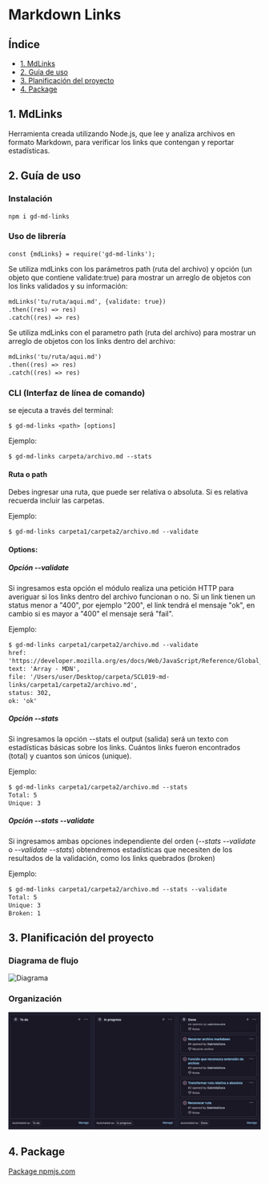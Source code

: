 # Markdown Links

## Índice
* [1. MdLinks](#1-MdLinks)
* [2. Guía de uso](#2-Guía-de-uso)
* [3. Planificación del proyecto](#3-planificación-del-proyecto)
* [4. Package](#4-Package)

## 1. MdLinks 

Herramienta creada utilizando Node.js, que lee y analiza archivos en formato Markdown, para verificar los links que contengan y reportar estadísticas.

## 2. Guía de uso

### Instalación

    npm i gd-md-links

### Uso de librería

    const {mdLinks} = require('gd-md-links');
    
Se utiliza mdLinks con los parámetros path (ruta del archivo) y opción (un objeto que contiene validate:true) para mostrar un arreglo de objetos con los links validados y su información:

    mdLinks('tu/ruta/aqui.md', {validate: true})
    .then((res) => res)
    .catch((res) => res)
    
Se utiliza mdLinks con el parametro path (ruta del archivo) para mostrar un arreglo de objetos con los links dentro del archivo:

    mdLinks('tu/ruta/aqui.md')
    .then((res) => res)
    .catch((res) => res)

### CLI (Interfaz de línea de comando)

se ejecuta a través del terminal:

    $ gd-md-links <path> [options]
    
Ejemplo:

    $ gd-md-links carpeta/archivo.md --stats

#### Ruta o path

Debes ingresar una ruta, que puede ser relativa o absoluta. Si es relativa recuerda incluir las carpetas.

Ejemplo:

    $ gd-md-links carpeta1/carpeta2/archivo.md --validate

#### Options:

##### Opción *--validate*

Si ingresamos esta opción el módulo realiza una petición HTTP para averiguar si los links dentro del archivo funcionan o no. Si un link tienen un status menor a "400", por ejemplo "200", el link tendrá el mensaje "ok", en cambio si es mayor a "400" el mensaje será "fail".

Ejemplo:

    $ gd-md-links carpeta1/carpeta2/archivo.md --validate
    href: 'https://developer.mozilla.org/es/docs/Web/JavaScript/Reference/Global_Objects/Array/',
    text: 'Array - MDN',
    file: '/Users/user/Desktop/carpeta/SCL019-md-links/carpeta1/carpeta2/archivo.md',
    status: 302,
    ok: 'ok'
    
##### Opción *--stats*

Si ingresamos la opción --stats el output (salida) será un texto con estadísticas básicas sobre los links. Cuántos links fueron encontrados (total) y cuantos son únicos (unique).

Ejemplo:

    $ gd-md-links carpeta1/carpeta2/archivo.md --stats
    Total: 5
    Unique: 3
    
##### Opción *--stats --validate*

Si ingresamos ambas opciones independiente del orden (*--stats --validate* o *--validate --stats*) obtendremos estadísticas que necesiten de los resultados de la validación, como los links quebrados (broken)

Ejemplo:

    $ gd-md-links carpeta1/carpeta2/archivo.md --stats --validate
    Total: 5
    Unique: 3
    Broken: 1

## 3. Planificación del proyecto

### Diagrama de flujo

 ![Diagrama](https://github.com/GabrielaDana/SCL019-md-links/blob/main/Diagrama_de_flujo.png)
 
### Organización

![backlog](https://github.com/GabrielaDana/SCL019-md-links/blob/main/backlog.png)

## 4. Package

[Package npmjs.com](https://www.npmjs.com/package/gd-md-links)
 





  
  
  
  
  
  
  
  
  
  
  

